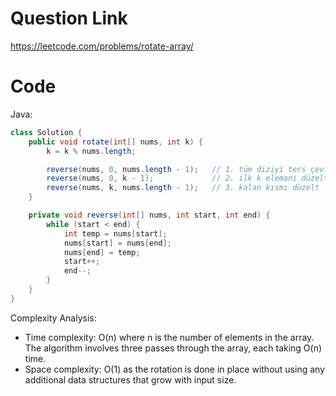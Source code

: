 # Question Link

https://leetcode.com/problems/rotate-array/

# Code

Java:

```java
class Solution {
    public void rotate(int[] nums, int k) {
        k = k % nums.length;

        reverse(nums, 0, nums.length - 1);   // 1. tüm diziyi ters çevir
        reverse(nums, 0, k - 1);             // 2. ilk k elemanı düzelt
        reverse(nums, k, nums.length - 1);   // 3. kalan kısmı düzelt
    }

    private void reverse(int[] nums, int start, int end) {
        while (start < end) {
            int temp = nums[start];
            nums[start] = nums[end];
            nums[end] = temp;
            start++;
            end--;
        }
    }
}
```

Complexity Analysis:
- Time complexity: O(n) where n is the number of elements in the array. The algorithm involves three passes through the array, each taking O(n) time.
- Space complexity: O(1) as the rotation is done in place without using any additional data structures that grow with input size.